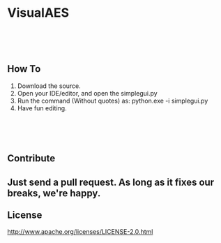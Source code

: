 VisualAES
=========

<br><br><br>

How To
------
1. Download the source.
2. Open your IDE/editor, and open the simplegui.py
3. Run the command (Without quotes) as: python.exe -i simplegui.py
4. Have fun editing.

<br><br><br>

Contribute
-------
Just send a pull request.  As long as it fixes our breaks, we're happy.
<br><br>
License
-------
http://www.apache.org/licenses/LICENSE-2.0.html